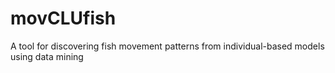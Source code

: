 # movCLUfish
A tool for discovering fish movement patterns from individual-based models using data mining
